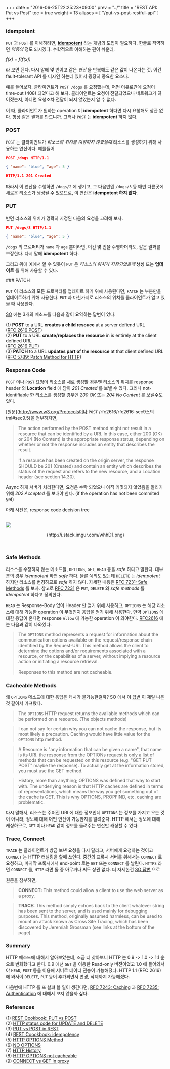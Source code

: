 +++
date = "2016-06-25T22:25:23+09:00"
prev = "../"
title = "REST API: Put vs Post"
toc = true
weight = 13 
aliases = [
    "/put-vs-post-restful-api"
]
+++

### idempotent

`PUT` 과 `POST` 를 이해하려면, **[idempotent](http://stackoverflow.com/questions/1077412/what-is-an-idempotent-operation)** 라는 개념의 도입이 필요하다. 한글로 직역하면 *멱등의* 정도 되시겠다. 수학적으로 이해하는 편이 쉬운데, 

*f(x) = f(f(x))*

라 보면 된다. 다시 말해 몇 번이고 같은 *연산* 을 반복해도 같은 값이 나온다는 것. 이건 fault-tolerant API 를 디자인 하는데 있어서 굉장히 중요한 요소다.

예를 들어보자. 클라이언트가 `POST /dogs` 를 요청했는데, 어떤 이유로간에 요청이  time-out (408) 되었다고 해 보자. 클라이언트는 요청이 전달되었으나 네트워크가 끊어졌는지, 아니면 요청조차 전달이 되지 않았는지 알 수 없다.

이 때, 클라이언트가 원하는 operation 이 **idempotent** 하다면 다시 요청해도 상관 없다. 항상 같은 결과를 만드니까. 그러나 `POST` 는 **idempotent** 하지 않다.

### POST

`POST` 는 클라이언트가 *리소스의 위치를 지정하지 않았을때* 리소스를 생성하기 위해 사용하는 연산이다. 예를들어

```json
POST /dogs HTTP/1.1

{ "name": "blue", "age": 5 }

HTTP/1.1 201 Created
```

따라서 이 연산을 수행하면 `/dogs/2` 에 생기고, 그 다음번엔 `/dogs/3` 등 매번 다른곳에 새로운 리소스가 생성될 수 있으므로, 이 연산은 **idempotent 하지 않다**.

### PUT

반면 리소스의 위치가 명확히 지정된 다음의 요청을 고려해 보자.

```json
PUT /dogs/3 HTTP/1.1

{ "name": "blue", "age": 5 }
```

`/dogs` 의 프로퍼티가 `name` 과 `age` 뿐이라면, 이건 몇 번을 수행하더라도, 같은 결과를 보장한다. 다시 말해 **idempotent** 하다.

그리고 위에 예에서 알 수 있듯이 `PUT` 은 *리소스의 위치가 지정되었을때* **생성** 또는 **업데이트** 를 위해 사용할 수 있다. 

### PATCH

`PUT` 이 리소스의 모든 프로퍼티를 업데이트 하기 위해 사용된다면, `PATCH` 는 부분만을 업데이트하기 위해 사용한다. `PUT` 과 마찬가지로 리소스의 위치를 클라이언트가 알고 있을 때 사용한다.

[SO](http://stackoverflow.com/questions/630453/put-vs-post-in-rest) 에는 3개의 메소드를 다음과 같이 요약하는 답변이 있다.

(1) **POST** to a URL **creates a child resouce** at a server defiend URL  
([RFC 2616 POST](http://www.w3.org/Protocols/rfc2616/rfc2616-sec9.html#sec9.5))  
(2) **PUT** to a URL **create/replaces the resource** in is entirely at the client defined URL  
([RFC 2616 PUT](http://www.w3.org/Protocols/rfc2616/rfc2616-sec9.html#sec9.6))  
(3) **PATCH** to a URL **updates part of the resource** at that client defined URL  
([RFC 5789: Patch Method for HTTP](http://tools.ietf.org/html/rfc5789))

### Response Code

`POST` 이나 `POST` 요청이 리소스를 새로 생성할 경우엔 리소스의 위치를 response header 의 **Location** field 에 담아 *201 Created* 를 보낼 수 있다. 그러나 not-identifiable 한 리소스를 생성할 경우엔 *200 OK* 또는 *204 No Content* 를 보낼수도 있다.  

[원문](http://www.w3.org/Protocols이나 `POST` /rfc2616/rfc2616-sec9스의tml#sec9.5)을 첨부하자면, 

>The action performed by the POST method might not result in a resource that can be identified by a URI. In this case, either 200 (OK) or 204 (No Content) is the appropriate response status, depending on whether or not the response includes an entity that describes the result. <br/><br/>
> If a resource has been created on the origin server, the response SHOULD be 201 (Created) and contain an entity which describes the status of the request and refers to the new resource, and a Location header (see section 14.30).

Async 하게 서버가 처리한다면, 요청은 수락 되었으나 아직 커밋되지 않았음을 알리기 위해 *202 Accepted* 를 보내야 한다. (if the operation has not been commited yet)

아래 사진은, response code decision tree

<br/>
<a href="http://i.stack.imgur.com/whhD1.png"><img src="http://i.stack.imgur.com/whhD1.png" /></a><p align="center">(http://i.stack.imgur.com/whhD1.png)</p>
<br/>

### Safe Methods

리소스를 수정하지 않는 메소드들, `OPTIONS`, `GET`, `HEAD` 등을 *safe* 하다고 말한다. 대부분의 경우 *idempotent* 하면 *safe* 하다. 물론 예외도 있는데 `DELETE` 는 *idempotent* 하지만 리소스를 변경하므로 *safe* 하지 않다. 자세한 내용은 [RFC 7231: Safe Methods](http://tools.ietf.org/html/rfc7231#section-4.2) 를 보자. 참고로 [RFC 7231](http://tools.ietf.org/html/rfc7231#section-4.2.1) 은 `PUT`, `DELETE` 와 *safe methods* 를 *idempotent* 하다고 정의한다.


`HEAD` 는 Response-Body 없이 Header 만 얻기 위해 사용하고, `OPTIONS` 는 해당 리소스에 대해 가능한 operation 이 무엇인지 응답을 얻기 위해 사용한다. 만약 `OPTIONS` 에 대한 응답이 온다면 response `Allow` 에 가능한 operation 이 와야한다. [RFC2616](http://www.w3.org/Protocols/rfc2616/rfc2616-sec9.html) 에는 다음과 같이 나와있다.

> The `OPTIONS` method represents a request for information about the communication options available on the request/response chain identified by the Request-URI. This method allows the client to determine the options and/or requirements associated with a resource, or the capabilities of a server, without implying a resource action or initiating a resource retrieval. <br/><br/>
> Responses to this method are not cacheable.

### Cacheable Methods

왜 `OPTIONS` 메소드에 대한 응답은 캐시가 불가능한걸까? SO 에서 이 [답변](http://stackoverflow.com/questions/13073313/http-options-not-cacheable) 이 제일 나은것 같아서 가져왔다.

> The `OPTIONS` HTTP request returns the available methods which can be performed on a resource. (The objects methods)

> I can not say for certain why you can not cache the response, but its most likely a precaution. Caching would have little value for the `OPTIONS` http method.

> A Resource is "any information that can be given a name", that name is its URI. the response from the OPTIONs request is only a list of methods that can be requested on this resource (e.g. "GET PUT POST" maybe the response). To actually get at the information stored, you must use the GET method.

> History, more than anything; OPTIONS was defined that way to start with. The underlying reason is that HTTP caches are defined in terms of representations, which means the way you get something out of the cache is GET. This is why OPTIONS, PROPFIND, etc. caching are problematic.

다시 말해서, 리소스는 주어진 URI 에 대한 정보인데 `OPTIONS` 는 정보를 가지고 오는 것이 아니라, 정보에 대해 어떤 연산이 가능한지를 알려준다. HTTP 에서는 정보에 대해 캐싱하므로, `GET` 이나 `HEAD` 같이 정보를 돌려주는 연산만 캐싱할 수 있다.

### Trace, Connect

`TRACE` 는 클라이언트가 방금 보낸 요청을 다시 달라고, 서버에게 요청하는 것이고 `CONNECT` 는 HTTP 터널링을 할때 쓰인다. 중간의 프록시 서버를 위해서는 `CONNECT` 로 요청하고, 마지막 프록시에서 end-point 로는 `GET` 또는 `CONNECT` 를 날린다. `HTTPS` 라면 `CONNECT` 를, `HTTP` 라면 둘 중 아무거나 써도 상관 없다. 더 자세한건 [SO 답변](http://stackoverflow.com/questions/11697943/when-should-one-use-connect-and-get-http-methods-at-http-proxy-server) 으로

원문을 첨부하면,

> **CONNECT:** This method could allow a client to use the web server as a proxy.

> **TRACE:** This method simply echoes back to the client whatever string has been sent to the server, and is used mainly for debugging purposes. This method, originally assumed harmless, can be used to mount an attack known as Cross Site Tracing, which has been discovered by Jeremiah Grossman (see links at the bottom of the page).

### Summary

HTTP 메소드에 대해서 알아보았는데, 조금 더 찾아보니 HTTP 는 0.9 -> 1.0 -> 1.1 순으로 변화했다고 한다. 0.9 에선 `GET` 을 이용한 Read-only 버전이었고 1.0 에 들어와서야 `HEAD`, `POST` 등을 이용해 서버로 데이터 전송이 가능해졌다.   HTTP 1.1 (RFC 2616) 에 와서야 `DELETE`, `PUT` 등이 추가되면서 변경, 삭제까지 가능해졌다.

다음번에 HTTP 를 또 살펴 볼 일이 생긴다면, [RFC 7243: Caching](http://tools.ietf.org/html/rfc7234) 과 [RFC 7235: Authentication](http://tools.ietf.org/html/rfc7235) 에 대해서 보지 않을까 싶다.

### References

(1) [REST Cookbook: PUT vs POST](http://restcookbook.com/HTTP%20Methods/put-vs-post/)  
(2) [HTTP status code for UPDATE and DELETE](http://stackoverflow.com/questions/2342579/http-status-code-for-update-and-delete)  
(3) [PUT vs POST in REST](http://stackoverflow.com/questions/630453/put-vs-post-in-rest/18243587#18243587)  
(4) [REST Coookbook: idempotency](http://restcookbook.com/HTTP%20Methods/idempotency/)  
(5) [HTTP OPTIONS Method](http://zacstewart.com/2012/04/14/http-options-method.html)  
(6) [NO OPTIONS](https://www.mnot.net/blog/2012/10/29/NO_OPTIONS)  
(7) [HTTP History](http://www.mkexdev.net/Article/Content.aspx?parentCategoryID=1&categoryID=11&ID=119)  
(8) [HTTP OPTIONS not cacheable](http://stackoverflow.com/questions/13073313/http-options-not-cacheable)  
(9) [CONNECT vs GET in proxy](http://stackoverflow.com/questions/11697943/when-should-one-use-connect-and-get-http-methods-at-http-proxy-server)
